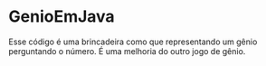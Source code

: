 # GenioEmJava
Esse código é uma brincadeira como que representando um gênio perguntando o número. É uma melhoria do outro jogo de gênio.
